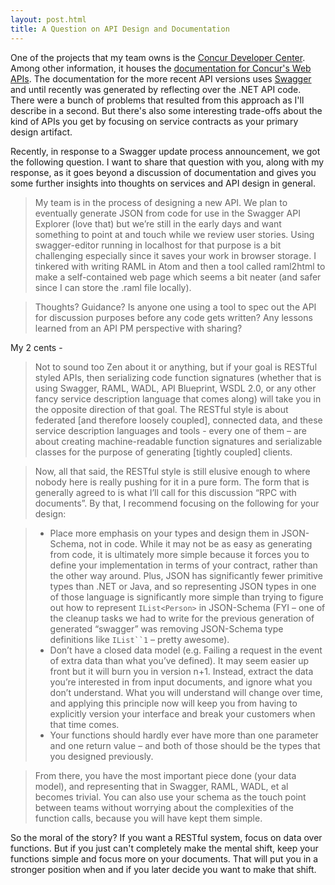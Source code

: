 ```yaml
---
layout: post.html
title: A Question on API Design and Documentation
---
```


One of the projects that my team owns is the [Concur Developer Center](https://developer.concur.com). Among other information, it houses the [documentation for Concur's Web APIs](https://developer.concur.com/api-explorer/index.html). The documentation for the more recent API versions uses [Swagger](http://swagger.io/) and until recently was generated by reflecting over the .NET API code. There were a bunch of problems that resulted from this approach as I'll describe in a second. But there's also some interesting trade-offs about the kind of APIs you get by focusing on service contracts as your primary design artifact. 

Recently, in response to a Swagger update process announcement, we got the following question. I want to share that question with you, along with my response, as it goes beyond a discussion of documentation and gives you some further insights into thoughts on services and API design in general.

> My team is in the process of designing a new API.  We plan to eventually generate JSON from code for use in the Swagger API Explorer (love that) but we’re still in the early days and want something to point at and touch while we review user stories.  Using swagger-editor running in localhost for that purpose is a bit challenging especially since it saves your work in browser storage.  I tinkered with writing RAML in Atom and then a tool called raml2html to make a self-contained web page which seems a bit neater (and safer since I can store the .raml file locally).

> Thoughts?  Guidance?  Is anyone one using a tool to spec out the API for discussion purposes before any code gets written?  Any lessons learned from an API PM perspective with sharing?


My 2 cents -

> Not to sound too Zen about it or anything, but if your goal is RESTful styled APIs, then serializing code function signatures (whether that is using Swagger, RAML, WADL, API Blueprint, WSDL 2.0, or any other fancy service description language that comes along) will take you in the opposite direction of that goal. The RESTful style is about federated [and therefore loosely coupled], connected data, and these service description languages and tools - every one of them – are about creating machine-readable function signatures and serializable classes for the purpose of generating [tightly coupled] clients.

> Now, all that said, the RESTful style is still elusive enough to where nobody here is really pushing for it in a pure form. The form that is generally agreed to is what I’ll call for this discussion “RPC with documents”. By that, I recommend focusing on the following for your design:

> * Place more emphasis on your types and design them in JSON-Schema, not in code. While it may not be as easy as generating from code, it is ultimately more simple because it forces you to define your implementation in terms of your contract, rather than the other way around. Plus, JSON has significantly fewer primitive types than .NET or Java, and so representing JSON types in one of those language is significantly more simple than trying to figure out how to represent `IList<Person>` in JSON-Schema (FYI – one of the cleanup tasks we had to write for the previous generation of generated “swagger” was removing JSON-Schema type definitions like `IList``1` – pretty awesome).
> * Don’t have a closed data model (e.g. Failing a request in the event of extra data than what you’ve defined). It may seem easier up front but it will burn you in version n+1. Instead, extract the data you’re interested in from input documents, and ignore what you don’t understand. What you will understand will change over time, and applying this principle now will keep you from having to explicitly version your interface and break your customers when that time comes.
> * Your functions should hardly ever have more than one parameter and one return value – and both of those should be the types that you designed previously.

> From there, you have the most important piece done (your data model), and representing that in Swagger, RAML, WADL, et al becomes trivial. You can also use your schema as the touch point between teams without worrying about the complexities of the function calls, because you will have kept them simple.

So the moral of the story? If you want a RESTful system, focus on data over functions. But if you just can't completely make the mental shift, keep your functions simple and focus more on your documents. That will put you in a stronger position when and if you later decide you want to make that shift.
